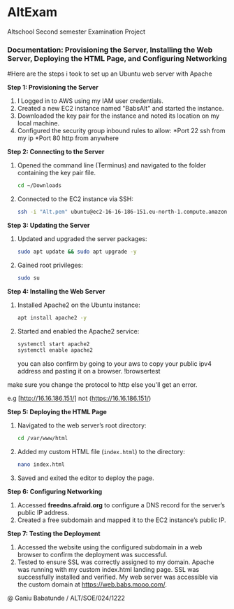 # AltExam
Altschool Second semester Examination Project
### Documentation: Provisioning the Server, Installing the Web Server, Deploying the HTML Page, and Configuring Networking  

#Here are the steps i took to set up an Ubuntu web server with Apache

**Step 1: Provisioning the Server**
1. I Logged in to AWS using my IAM user credentials.  
2. Created a new EC2 instance named "BabsAlt" and started the instance.  
3. Downloaded the key pair for the instance and noted its location on my local machine.
4. Configured the security group inbound rules to allow:
     *Port 22 ssh from my ip
     *Port 80 http from anywhere  

**Step 2: Connecting to the Server**  
1. Opened the command line (Terminus) and navigated to the folder containing the key pair file.  
   ```bash
   cd ~/Downloads 
   ```  
2. Connected to the EC2 instance via SSH:  
   ```bash
   ssh -i "Alt.pem" ubuntu@ec2-16-16-186-151.eu-north-1.compute.amazonaws.com
   ```  

**Step 3: Updating the Server**
1. Updated and upgraded the server packages:  
   ```bash
   sudo apt update && sudo apt upgrade -y
   ```  
2. Gained root privileges:  
   ```bash
   sudo su
   ```  

**Step 4: Installing the Web Server**  
1. Installed Apache2 on the Ubuntu instance:  
   ```bash
   apt install apache2 -y
   ```  
2. Started and enabled the Apache2 service:  
   ```bash
   systemctl start apache2
   systemctl enable apache2
   ```
   you can also confirm by going to your aws to copy your public ipv4 address and pasting it on a browser.
!browsertest

make sure you change the protocol to http else you'll get an error.

e.g [http://16.16.186.151/] not (https://16.16.186.151/)

**Step 5: Deploying the HTML Page**  
1. Navigated to the web server’s root directory:  
   ```bash
   cd /var/www/html
   ```  
2. Added my custom HTML file (`index.html`) to the directory:  
   ```bash
   nano index.html
   ```  
3. Saved and exited the editor to deploy the page.  

**Step 6: Configuring Networking**  
1. Accessed **freedns.afraid.org** to configure a DNS record for the server’s public IP address.  
2. Created a free subdomain and mapped it to the EC2 instance’s public IP.  

**Step 7: Testing the Deployment**  
1. Accessed the website using the configured subdomain in a web browser to confirm the deployment was successful.  
2. Tested to ensure SSL was correctly assigned to my domain.
Apache was running with my custom index.html landing page. SSL was successfully installed and verified. My web server was accessible via the custom domain at https://web.babs.mooo.com/.

@ Ganiu Babatunde / ALT/SOE/024/1222
